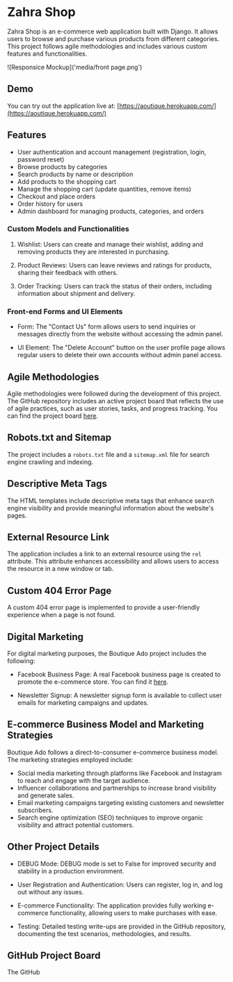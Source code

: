 # Zahra Shop

Zahra Shop is an e-commerce web application built with Django. It allows users to browse and purchase various products from different categories. This project follows agile methodologies and includes various custom features and functionalities.

![Responsice Mockup]('media/front page.png')

## Demo

You can try out the application live at: [https://aoutique.herokuapp.com/](https://aoutique.herokuapp.com/)

## Features

-   User authentication and account management (registration, login, password reset)
-   Browse products by categories
-   Search products by name or description
-   Add products to the shopping cart
-   Manage the shopping cart (update quantities, remove items)
-   Checkout and place orders
-   Order history for users
-   Admin dashboard for managing products, categories, and orders

### Custom Models and Functionalities

1. Wishlist: Users can create and manage their wishlist, adding and removing products they are interested in purchasing.

2. Product Reviews: Users can leave reviews and ratings for products, sharing their feedback with others.

3. Order Tracking: Users can track the status of their orders, including information about shipment and delivery.

### Front-end Forms and UI Elements

-   Form: The "Contact Us" form allows users to send inquiries or messages directly from the website without accessing the admin panel.

-   UI Element: The "Delete Account" button on the user profile page allows regular users to delete their own accounts without admin panel access.

## Agile Methodologies

Agile methodologies were followed during the development of this project. The GitHub repository includes an active project board that reflects the use of agile practices, such as user stories, tasks, and progress tracking. You can find the project board [here](https://github.com/zahramousavi930/boutique-ado-v1/projects).

## Robots.txt and Sitemap

The project includes a `robots.txt` file and a `sitemap.xml` file for search engine crawling and indexing.

## Descriptive Meta Tags

The HTML templates include descriptive meta tags that enhance search engine visibility and provide meaningful information about the website's pages.

## External Resource Link

The application includes a link to an external resource using the `rel` attribute. This attribute enhances accessibility and allows users to access the resource in a new window or tab.

## Custom 404 Error Page

A custom 404 error page is implemented to provide a user-friendly experience when a page is not found.

## Digital Marketing

For digital marketing purposes, the Boutique Ado project includes the following:

-   Facebook Business Page: A real Facebook business page is created to promote the e-commerce store. You can find it [here](https://www.facebook.com/YourBoutiqueAdo).

-   Newsletter Signup: A newsletter signup form is available to collect user emails for marketing campaigns and updates.

## E-commerce Business Model and Marketing Strategies

Boutique Ado follows a direct-to-consumer e-commerce business model. The marketing strategies employed include:

-   Social media marketing through platforms like Facebook and Instagram to reach and engage with the target audience.
-   Influencer collaborations and partnerships to increase brand visibility and generate sales.
-   Email marketing campaigns targeting existing customers and newsletter subscribers.
-   Search engine optimization (SEO) techniques to improve organic visibility and attract potential customers.

## Other Project Details

-   DEBUG Mode: DEBUG mode is set to False for improved security and stability in a production environment.

-   User Registration and Authentication: Users can register, log in, and log out without any issues.

-   E-commerce Functionality: The application provides fully working e-commerce functionality, allowing users to make purchases with ease.

-   Testing: Detailed testing write-ups are provided in the GitHub repository, documenting the test scenarios, methodologies, and results.

## GitHub Project Board

The GitHub
